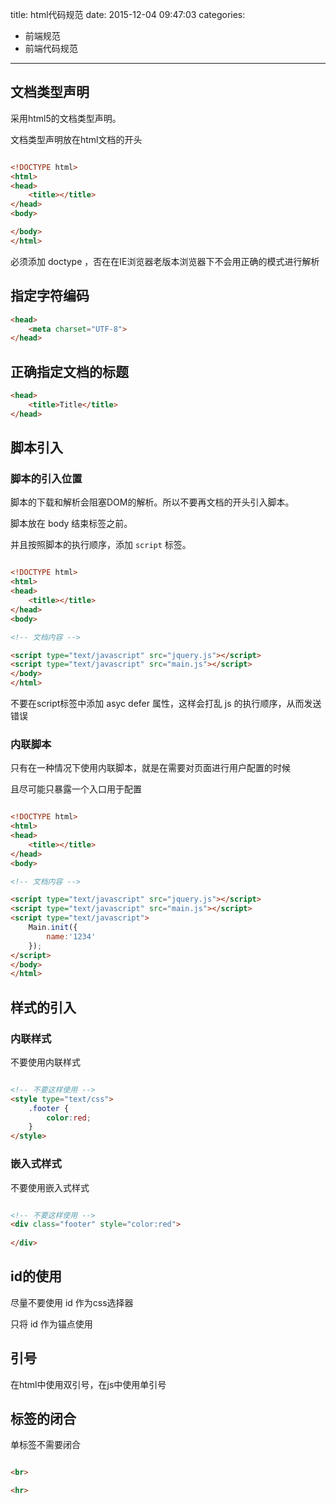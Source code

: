 title: html代码规范
date: 2015-12-04 09:47:03
categories:
- 前端规范
- 前端代码规范
---

## 文档类型声明

采用html5的文档类型声明。

文档类型声明放在html文档的开头

```html

<!DOCTYPE html>
<html>
<head>
    <title></title>
</head>
<body>

</body>
</html>

```

必须添加 doctype ，否在在IE浏览器老版本浏览器下不会用正确的模式进行解析

## 指定字符编码

```html
<head>
    <meta charset="UTF-8">
</head>
```

## 正确指定文档的标题

```html
<head>
    <title>Title</title>
</head>
```

## 脚本引入

### 脚本的引入位置

脚本的下载和解析会阻塞DOM的解析。所以不要再文档的开头引入脚本。

脚本放在 body 结束标签之前。

并且按照脚本的执行顺序，添加 ``script`` 标签。

```html

<!DOCTYPE html>
<html>
<head>
    <title></title>
</head>
<body>

<!-- 文档内容 -->

<script type="text/javascript" src="jquery.js"></script>
<script type="text/javascript" src="main.js"></script>
</body>
</html>

```

不要在script标签中添加 asyc defer 属性，这样会打乱 js 的执行顺序，从而发送错误

### 内联脚本

只有在一种情况下使用内联脚本，就是在需要对页面进行用户配置的时候

且尽可能只暴露一个入口用于配置

```html

<!DOCTYPE html>
<html>
<head>
    <title></title>
</head>
<body>

<!-- 文档内容 -->

<script type="text/javascript" src="jquery.js"></script>
<script type="text/javascript" src="main.js"></script>
<script type="text/javascript">
    Main.init({
        name:'1234'
    });
</script>
</body>
</html>

```

## 样式的引入

### 内联样式

不要使用内联样式

```html

<!-- 不要这样使用 -->
<style type="text/css">
    .footer {
        color:red;
    }
</style>

```

### 嵌入式样式

不要使用嵌入式样式

```html

<!-- 不要这样使用 -->
<div class="footer" style="color:red">
    
</div>

```

## id的使用

尽量不要使用 id 作为css选择器

只将 id 作为锚点使用

## 引号

在html中使用双引号，在js中使用单引号

## 标签的闭合

单标签不需要闭合

```html

<br>

<hr>

```